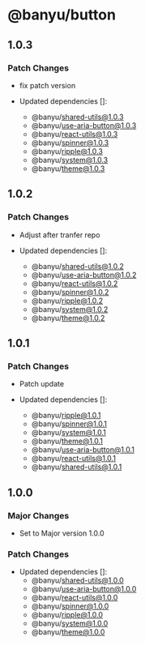 # @banyu/button

## 1.0.3

### Patch Changes

- fix patch version

- Updated dependencies []:
  - @banyu/shared-utils@1.0.3
  - @banyu/use-aria-button@1.0.3
  - @banyu/react-utils@1.0.3
  - @banyu/spinner@1.0.3
  - @banyu/ripple@1.0.3
  - @banyu/system@1.0.3
  - @banyu/theme@1.0.3

## 1.0.2

### Patch Changes

- Adjust after tranfer repo

- Updated dependencies []:
  - @banyu/shared-utils@1.0.2
  - @banyu/use-aria-button@1.0.2
  - @banyu/react-utils@1.0.2
  - @banyu/spinner@1.0.2
  - @banyu/ripple@1.0.2
  - @banyu/system@1.0.2
  - @banyu/theme@1.0.2

## 1.0.1

### Patch Changes

- Patch update

- Updated dependencies []:
  - @banyu/ripple@1.0.1
  - @banyu/spinner@1.0.1
  - @banyu/system@1.0.1
  - @banyu/theme@1.0.1
  - @banyu/use-aria-button@1.0.1
  - @banyu/react-utils@1.0.1
  - @banyu/shared-utils@1.0.1

## 1.0.0

### Major Changes

- Set to Major version 1.0.0

### Patch Changes

- Updated dependencies []:
  - @banyu/shared-utils@1.0.0
  - @banyu/use-aria-button@1.0.0
  - @banyu/react-utils@1.0.0
  - @banyu/spinner@1.0.0
  - @banyu/ripple@1.0.0
  - @banyu/system@1.0.0
  - @banyu/theme@1.0.0
